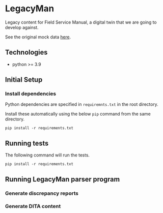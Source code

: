 # LegacyMan
Legacy content for Field Service Manual, a digital twin that we are going to develop against.

See the original mock data [here](https://deepbluecltd.github.io/LegacyMan/data/PlatformData/PD_1.html).

## Technologies
- python >= 3.9

## Initial Setup

### Install dependencies
Python dependencies are specified in `requiremnts.txt` in the root directory.

Install these automatically using the below `pip` command from the same directory.
```
pip install -r requirements.txt
```

## Running tests
The following command will run the tests.
```
pip install -r requirements.txt
```

## Running LegacyMan parser program
### Generate discrepancy reports
### Generate DITA content
